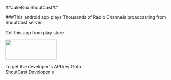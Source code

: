 ##JukeBox ShoutCast##

###This android app plays Thousands of Radio Channels broadcasting from ShoutCast server.

Get this app from play store
<!--[<img src="http://www.google.com.au/images/nav_logo7.png">](http://google.com.au/)-->

<a href="https://play.google.com/store/apps/details?id=com.zilideus.jukebox"><img src="https://raw.githubusercontent.com/sandeeprana011/shoutcast_android/master/google-play-badge.png" width="161" height="62"/></a>
<!--[![drawing](https://raw.githubusercontent.com/sandeeprana011/shoutcast_android/master/google-play-badge.png){:.drawing width=25%}](https://play.google.com/store/apps/details?id=com.zilideus.jukebox)-->


To get the developer's API key Goto <br>
[ShoutCast Developer's](http://shoutcast.com/Developer)
